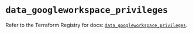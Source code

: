 # `data_googleworkspace_privileges`

Refer to the Terraform Registry for docs: [`data_googleworkspace_privileges`](https://registry.terraform.io/providers/samuzad/googleworkspace/0.11.0/docs/data-sources/privileges).
